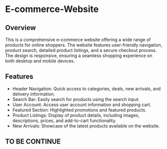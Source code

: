 # E-commerce-Website

## Overview
This is a comprehensive e-commerce website offering a wide range of products for online shoppers. The website features user-friendly navigation, product search, detailed product listings, and a secure checkout process. The design is responsive, ensuring a seamless shopping experience on both desktop and mobile devices.

## Features
- Header Navigation: Quick access to categories, deals, new arrivals, and delivery information.
- Search Bar: Easily search for products using the search input.
- User Account: Access user account information and shopping cart.
- Featured Section: Highlighted promotions and featured products.
- Product Listings: Display of product details, including images, descriptions, prices, and add-to-cart functionality.
- New Arrivals: Showcase of the latest products available on the website.

## TO BE CONTINUE
